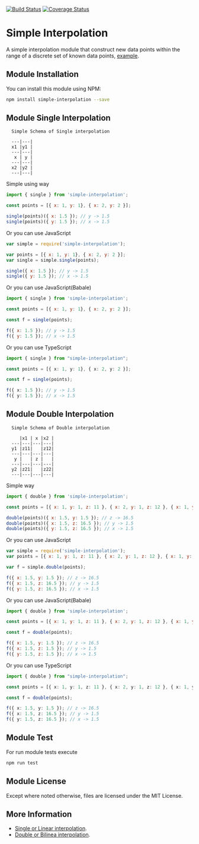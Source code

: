 [![Build Status](https://travis-ci.org/dmytropaduchak/simple-interpolation.svg?branch=master)](https://travis-ci.org/dmytropaduchak/simple-interpolation)
[![Coverage Status](https://coveralls.io/repos/github/dmytropaduchak/simple-interpolation/badge.svg?branch=master)](https://coveralls.io/github/dmytropaduchak/simple-interpolation?branch=master)

# Simple Interpolation

A simple interpolation module that construct new data points within the range of a discrete set of known data points, [example](https://dmytropaduchak.github.io/simple-interpolation).

## Module Installation 

You can install this module using NPM:

```sh
npm install simple-interpolation --save
```

## Module Single Interpolation

```
  Simple Schema of Single interpolation

  ---|---|
  x1 |y1 |
  ---|---|
   x | y |
  ---|---|
  x2 |y2 |
  ---|---|
```
Simple using way

```javascript
import { single } from 'simple-interpolation';

const points = [{ x: 1, y: 1}, { x: 2, y: 2 }];

single(points)({ x: 1.5 }); // y -> 1.5
single(points)({ y: 1.5 }); // x -> 1.5
```

Or you can use JavaScript

```javascript
var simple = require('simple-interpolation');

var points = [{ x: 1, y: 1}, { x: 2, y: 2 }];
var single = simple.single(points);

single({ x: 1.5 }); // y -> 1.5
single({ y: 1.5 }); // x -> 1.5
```

Or you can use JavaScript(Babale)

```javascript
import { single } from 'simple-interpolation';

const points = [{ x: 1, y: 1}, { x: 2, y: 2 }];

const f = single(points);

f({ x: 1.5 }); // y -> 1.5
f({ y: 1.5 }); // x -> 1.5
```

Or you can use TypeScript

```typescript
import { single } from "simple-interpolation";

const points = [{ x: 1, y: 1}, { x: 2, y: 2 }];

const f = single(points);

f({ x: 1.5 }); // y -> 1.5
f({ y: 1.5 }); // x -> 1.5
```

## Module Double Interpolation

```
  Simple Schema of Double interpolation

     |x1 | x |x2 |
  ---|---|---|---|
  y1 |z11|   |z12|
  ---|---|---|---|
   y |   | z |   |
  ---|---|---|---|
  y2 |z21|   |z22|
  ---|---|---|---|
```

Simple way

```javascript
import { double } from 'simple-interpolation';

const points = [{ x: 1, y: 1, z: 11 }, { x: 2, y: 1, z: 12 }, { x: 1, y: 2, z: 21 }, { x: 2, y: 2, z: 22 }];

double(points)({ x: 1.5, y: 1.5 }); // z -> 16.5
double(points)({ x: 1.5, z: 16.5 }); // y -> 1.5
double(points)({ y: 1.5, z: 16.5 }); // x -> 1.5
```

Or you can use JavaScript

```javascript
var simple = require('simple-interpolation');
var points = [{ x: 1, y: 1, z: 11 }, { x: 2, y: 1, z: 12 }, { x: 1, y: 2, z: 21 }, { x: 2, y: 2, z: 22 }];

var f = simple.double(points);

f({ x: 1.5, y: 1.5 }); // z -> 16.5
f({ x: 1.5, z: 16.5 }); // y -> 1.5
f({ y: 1.5, z: 16.5 }); // x -> 1.5
```

Or you can use JavaScript(Babale)

```javascript
import { double } from 'simple-interpolation';

const points = [{ x: 1, y: 1, z: 11 }, { x: 2, y: 1, z: 12 }, { x: 1, y: 2, z: 21 }, { x: 2, y: 2, z: 22 }];

const f = double(points);

f({ x: 1.5, y: 1.5 }); // z -> 16.5
f({ x: 1.5, z: 1.5 }); // y -> 1.5
f({ y: 1.5, z: 1.5 }); // x -> 1.5
```

Or you can use TypeScript

```typescript
import { double } from "simple-interpolation";

const points = [{ x: 1, y: 1, z: 11 }, { x: 2, y: 1, z: 12 }, { x: 1, y: 2, z: 21 }, { x: 2, y: 2, z: 22 }];

const f = double(points);

f({ x: 1.5, y: 1.5 }); // z -> 16.5
f({ x: 1.5, z: 16.5 }); // y -> 1.5
f({ y: 1.5, z: 16.5 }); // x -> 1.5
```

## Module Test 

For run module tests execute

```sh
npm run test
```

## Module License
Except where noted otherwise, files are licensed under the MIT License.

## More Information

- [Single or Linear interpolation](https://en.wikipedia.org/wiki/Linear_interpolation).
- [Double or Bilinea interpolation](https://en.wikipedia.org/wiki/Bilinear_interpolation).
